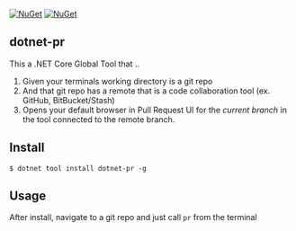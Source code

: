[![NuGet](https://img.shields.io/nuget/v/dotnet-pr.svg)](https://www.nuget.org/packages/dotnet-pr/)
[![NuGet](https://img.shields.io/nuget/dt/dotnet-pr.svg)](https://www.nuget.org/packages/dotnet-pr/)

## dotnet-pr


This a .NET Core Global Tool that ..

1) Given your terminals working directory is a git repo
2) And that git repo has a remote that is a code collaboration tool (ex. GitHub, BitBucket/Stash)
3) Opens your default browser in Pull Request UI for the _current branch_ in the tool connected to the remote branch.

## Install

```
$ dotnet tool install dotnet-pr -g
``` 

## Usage

After install, navigate to a git repo and just call `pr` from the terminal